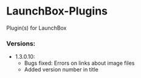 # LaunchBox-Plugins
Plugin(s) for LaunchBox

### Versions:

- 1.3.0.10:
    - Bugs fixed: Errors on links about image files
    - Added version number in title
    
